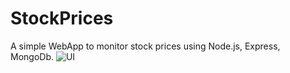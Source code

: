 # StockPrices

A simple WebApp to monitor stock prices using Node.js, Express, MongoDb.
![UI](https://user-images.githubusercontent.com/39299646/93476999-154b2900-f918-11ea-9c4b-002c5881d4fa.png)
